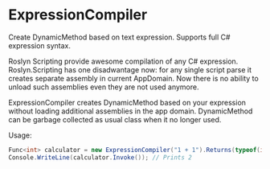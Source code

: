 # ExpressionCompiler

Create DynamicMethod based on text expression. Supports full C# expression syntax.

Roslyn Scripting provide awesome compilation of any C# expression. Roslyn.Scripting has one disadwantage now:
for any single script parse it creates separate assembly in current AppDomain. Now there is no ability to unload
such assemblies even they are not used anymore.

ExpressionCompiler creates DynamicMethod based on your expression without loading additional assemblies in the app
domain. DynamicMethod can be garbage collected as usual class when it no longer used.

Usage:
```C#
Func<int> calculator = new ExpressionCompiler("1 + 1").Returns(typeof(int)).Compile<Func<int>>();
Console.WriteLine(calculator.Invoke()); // Prints 2
```